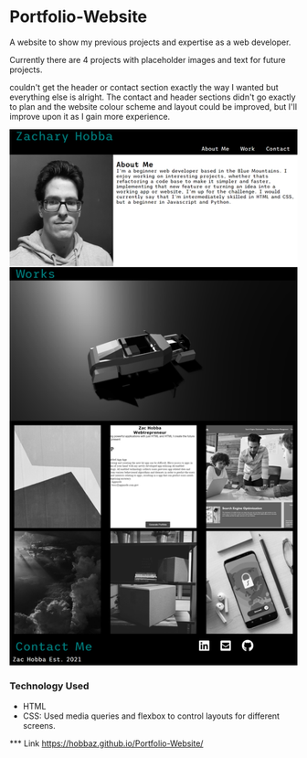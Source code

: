 # Portfolio-Website
A website to show my previous projects and expertise as a web developer.

Currently there are 4 projects with placeholder images and text for future projects.

couldn't get the header or contact section exactly the way I wanted but everything else is alright. The contact and header sections didn't go exactly to plan and the website colour scheme and layout could be improved, but I'll improve upon it as I gain more experience.

![portfolio screenshot](./images/website-screenshot.png)

### Technology Used
- HTML
- CSS: Used media queries and flexbox to control layouts for different screens.

*** Link
https://hobbaz.github.io/Portfolio-Website/
